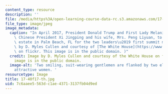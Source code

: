 ```yaml
---
content_type: resource
description: ''
file: /media/https%3A/open-learning-course-data-rc.s3.amazonaws.com/17-40-american-foreign-policy-past-present-and-future-fall-2017/7c6aaee5563dc1ae43713137fb04d9ed_17-40f17-th.jpg
file_type: image/jpeg
image_metadata:
  caption: "In April 2017, President Donald Trump and First Lady Melania Trump welcomed\
    \ Chinese President Xi Jingping and his wife, Mrs. Peng Liyuan, to their Mar-a-Lago\
    \ estate in Palm Beach, FL for the two leaders\u2019 first summit meeting.\_(Image\
    \ by D. Myles Cullen and courtesy of [The White House](https://www.flickr.com/photos/148748355@N05/34617658012)\
    \ on flickr. This image is in the public domain. )"
  credit: Image by D. Myles Cullen and courtesy of the White House on flickr. This
    image is in the public domain.
  image-alt: 'Two smiling, suit-wearing gentlemen are flanked by two elegantly-dressed
    attractive women. '
resourcetype: Image
title: 17-40f17-th.jpg
uid: 7c6aaee5-563d-c1ae-4371-3137fb04d9ed
---
```

